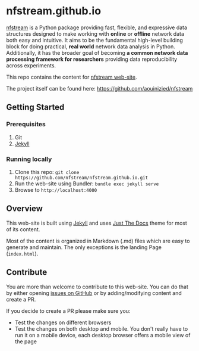 # nfstream.github.io 

[nfstream](https://nfstream.github.io) is a Python package providing fast, flexible, and expressive data structures 
designed to make working with **online** or **offline** network data both easy and intuitive. It aims to be the 
fundamental high-level building block for doing practical, **real world** network data analysis in Python. 
Additionally, it has the broader goal of becoming **a common network data processing framework for researchers** 
providing data reproducibility across experiments.

This repo contains the content for [nfstream web-site](https://nfstream.github.io).

The project itself can be found here: <https://github.com/aouinizied/nfstream>

## Getting Started

### Prerequisites

1. Git
2. [Jekyll](https://jekyllrb.com/docs/installation/)

### Running locally

1. Clone this repo: `git clone https://github.com/nfstream/nfstream.github.io.git`
2. Run the web-site using Bundler: `bundle exec jekyll serve`
3. Browse to `http://localhost:4000`

## Overview

This web-site is built using [Jekyll](https://jekyllrb.com/) and uses [Just The Docs](https://pmarsceill.github.io/just-the-docs/) 
theme for most of its content.

Most of the content is organized in Markdown (.md) files which are easy to generate and maintain. 
The only exceptions is the landing Page (`index.html`).

## Contribute

You are more than welcome to contribute to this web-site. 
You can do that by either opening [issues on GitHub](https://github.com/nfstream/nfstream.github.io/issues) or by adding/modifying content and create a PR.

If you decide to create a PR please make sure you:

- Test the changes on different browsers
- Test the changes on both desktop and mobile. You don't really have to run it on a mobile device, 
each desktop browser offers a mobile view of the page
